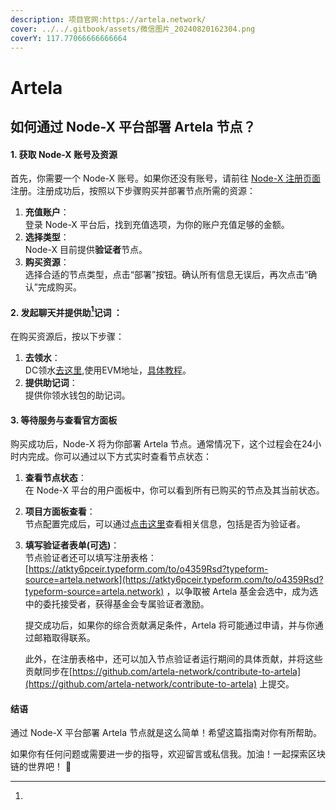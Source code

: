 ```yaml
---
description: 项目官网:https://artela.network/
cover: ../../.gitbook/assets/微信图片_20240820162304.png
coverY: 117.77066666666664
---
```


# Artela

## 如何通过 Node-X 平台部署 Artela 节点？

#### 1. 获取 Node-X 账号及资源

首先，你需要一个 Node-X 账号。如果你还没有账号，请前往 [Node-X 注册页面](https://node-x.xyz) 注册。注册成功后，按照以下步骤购买并部署节点所需的资源：

1. **充值账户**：\
   登录 Node-X 平台后，找到充值选项，为你的账户充值足够的金额。
2. **选择类型**：\
   Node-X 目前提供**验证者**节点。
3. **购买资源**：\
   选择合适的节点类型，点击“部署”按钮。确认所有信息无误后，再次点击“确认”完成购买。

#### 2. 发起聊天并提供助[^1]记词 ：

在购买资源后，按以下步骤：

1. **去领水**：\
   DC领水[去这里](https://discord.com/invite/artela),使用EVM地址，[具体教程](https://docs.artela.network/develop/resources/faucet)。
2. **提供助记词**：\
   提供你领水钱包的助记词。

#### 3. 等待服务与查看官方面板

购买成功后，Node-X 将为你部署 Artela 节点。通常情况下，这个过程会在24小时内完成。你可以通过以下方式实时查看节点状态：

1. **查看节点状态**：\
   在 Node-X 平台的用户面板中，你可以看到所有已购买的节点及其当前状态。
2. **项目方面板查看**：\
   节点配置完成后，可以通过[点击这里](https://explorer.node-x.xyz/artela)查看相关信息，包括是否为验证者。
3.  **填写验证者表单(可选)**：\
    节点验证者还可以填写注册表格：[https://atkty6pceir.typeform.com/to/o4359Rsd?typeform-source=artela.network](https://atkty6pceir.typeform.com/to/o4359Rsd?typeform-source=artela.network) ，以争取被 Artela 基金会选中，成为选中的委托接受者，获得基金会专属验证者激励。

    提交成功后，如果你的综合贡献满足条件，Artela 将可能通过申请，并与你通过邮箱取得联系。

    此外，在注册表格中，还可以加入节点验证者运行期间的具体贡献，并将这些贡献同步在[https://github.com/artela-network/contribute-to-artela](https://github.com/artela-network/contribute-to-artela) 上提交。





#### 结语

通过 Node-X 平台部署 Artela 节点就是这么简单！希望这篇指南对你有所帮助。

如果你有任何问题或需要进一步的指导，欢迎留言或私信我。加油！一起探索区块链的世界吧！ 🚀

[^1]: 
